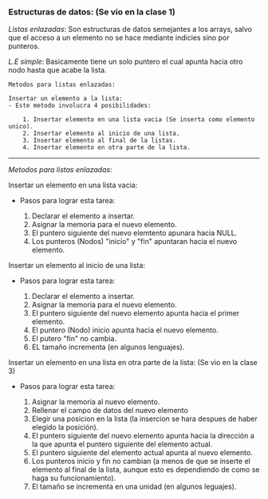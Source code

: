 ### Estructuras de datos: (Se vio en la clase 1)

*Listas enlazadas*: Son estructuras de datos semejantes a los arrays, salvo que el
acceso a un elemento no se hace mediante indicies sino por punteros.

*L.E simple*: Basicamente tiene un solo puntero el cual apunta hacia otro nodo
hasta que acabe la lista.

    Metodos para listas enlazadas:

    Insertar un elemento a la lista: 
    - Este metodo involucra 4 posibilidades:
    
        1. Insertar elemento en una lista vacia (Se inserta como elemento unico).
        2. Insertar elemento al inicio de una lista.
        3. Insertar elemento al final de la listas.
        4. Insertar elemento en otra parte de la lista.


---------------------------------------------------------------------------------------------------------------


*Metodos para listas enlazadas*:


Insertar un elemento en una lista vacia:
- Pasos para lograr esta tarea:

    1. Declarar el elemento a insertar.
    2. Asignar la memoria para el nuevo elemento.
    3. El puntero siguiente del nuevo elemtento apunara hacia NULL.
    4. Los punteros (Nodos) "inicio" y "fin" apuntaran hacia el nuevo elemento.



Insertar un elemento al inicio de una lista:
- Pasos para lograr esta tarea:

    1. Declarar el elemento a insertar.
    2. Asignar la memoria para el nuevo elemento.
    3. El puntero siguiente del nuevo elemento apunta hacia el primer elemento.
    4. El puntero (Nodo) inicio apunta hacia el nuevo elemento.
    5. El putero "fin" no cambia.
    6. EL tamaño incrementa (en algunos lenguajes).



Insertar un elemento en una lista en otra parte de la lista: (Se vio en la clase 3)
- Pasos para lograr esta tarea:
    
    1. Asignar la memoria al nuevo elemento.
    2. Rellenar el campo de datos del nuevo elemento
    3. Elegir una posicion en la lista (la insercion se hara despues de haber elegido la posición).
    4. El puntero siguiente del nuevo elemento apunta hacia la dirección a la que apunta el puntero siguiente del elemento actual.
    5. El puntero siguiente del elemento actual apunta al nuevo elemento.
    6. Los punteros inicio y fin no cambian (a menos de que se inserte el elemento al final de la lista, aunque esto es dependiendo de como se haga su funcionamiento).
    7. El tamaño se incrementa en una unidad (en algunos leguajes).